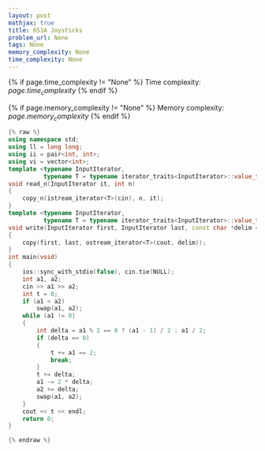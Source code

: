 ```yaml
---
layout: post
mathjax: true
title: 651A Joysticks
problem_url: None
tags: None
memory_complexity: None
time_complexity: None
---
```




{% if page.time_complexity != "None" %}
Time complexity: ${{ page.time_complexity }}$
{% endif %}

{% if page.memory_complexity != "None" %}
Memory complexity: ${{ page.memory_complexity }}$
{% endif %}

```cpp
{% raw %}
using namespace std;
using ll = long long;
using ii = pair<int, int>;
using vi = vector<int>;
template <typename InputIterator,
          typename T = typename iterator_traits<InputIterator>::value_type>
void read_n(InputIterator it, int n)
{
    copy_n(istream_iterator<T>(cin), n, it);
}
template <typename InputIterator,
          typename T = typename iterator_traits<InputIterator>::value_type>
void write(InputIterator first, InputIterator last, const char *delim = "\n")
{
    copy(first, last, ostream_iterator<T>(cout, delim));
}
int main(void)
{
    ios::sync_with_stdio(false), cin.tie(NULL);
    int a1, a2;
    cin >> a1 >> a2;
    int t = 0;
    if (a1 < a2)
        swap(a1, a2);
    while (a1 != 0)
    {
        int delta = a1 % 2 == 0 ? (a1 - 1) / 2 : a1 / 2;
        if (delta == 0)
        {
            t += a1 == 2;
            break;
        }
        t += delta;
        a1 -= 2 * delta;
        a2 += delta;
        swap(a1, a2);
    }
    cout << t << endl;
    return 0;
}

{% endraw %}
```